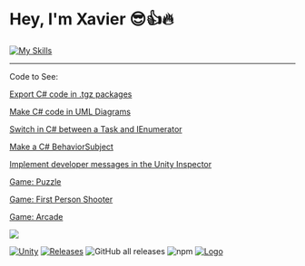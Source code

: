 # Hey, I'm Xavier 😎👍🔥

[![My Skills](https://skillicons.dev/icons?i=unity,cs,dotnet,firebase,githubactions,vscode,js,ts,angular,androidstudio,html,css,sass,discord,gcp,github,gitlab,visualstudio,bash,git,md,reactivex,redux,regex)](https://skillicons.dev)
____
Code to See:

[Export C# code in .tgz packages](https://gist.github.com/xavierarpa/8f529162292add65cf1db347ee690caa)

[Make C# code in UML Diagrams](https://gist.github.com/xavierarpa/031bffac8fbb4f2d64594310f3165b91)

[Switch in C# between a Task and IEnumerator](https://gist.github.com/xavierarpa/5117a811ec590e678b160be35c405cbf)

[Make a C# BehaviorSubject](https://gist.github.com/xavierarpa/9a98dcaf028905ae7ddd9ddc405dfdd8)

[Implement developer messages in the Unity Inspector](https://github.com/xavierarpa/Tool.DeveloperAttribute)

[Game: Puzzle](https://github.com/xavierarpa/Game.BePuzzled/tree/main)

[Game: First Person Shooter ](https://github.com/xavierarpa/Game.RiotStrike/tree/develop)

[Game: Arcade](https://github.com/xavierarpa/Game.TheUselessClockMachine/tree/master)

![](https://hit.yhype.me/github/profile?user_id=44328679)

[![Unity](https://img.shields.io/badge/Unity-2019+-black.svg)](https://unity3d.com/pt/get-unity/download/archive)
[![Releases](https://img.shields.io/github/release/xavierarpa/UniFlux.svg)](https://github.com/xavierarpa/UniFlux/releases)
![GitHub all releases](https://shields.io./github/downloads/xavierarpa/UniFlux/total?logo=github)
![npm](https://shields.io./npm/dt/com.xavierarpa.uniflux?logo=npm)
[![Logo](https://repository-images.githubusercontent.com/616052596/1a10ad21-e1ef-4a8f-a05a-64df9b02411f)](https://github.com/xavierarpa/UniFlux)
